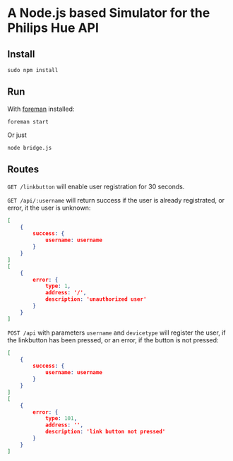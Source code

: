 # A Node.js based Simulator for the Philips Hue API

## Install

```
sudo npm install
```

## Run

With [foreman](http://blog.daviddollar.org/2011/05/06/introducing-foreman.html) installed:
```
foreman start
```

Or just 
```
node bridge.js
```

## Routes

`GET /linkbutton` will enable user registration for 30 seconds.

`GET /api/:username` will return success if the user is already registrated, or error, it the user is unknown:
```JSON
[
    {
        success: {
            username: username
        }
    }
]
[
    {
        error: {
            type: 1,
            address: '/',
            description: 'unauthorized user'
        }
    }
]
```


`POST /api` with parameters `username` and `devicetype` will register the user, if the linkbutton has been pressed, or an error, if the button is not pressed:
```JSON
[
    {
        success: {
            username: username
        }
    }
]
[
    {
        error: {
            type: 101,
            address: '',
            description: 'link button not pressed'
        }
    }
]
```